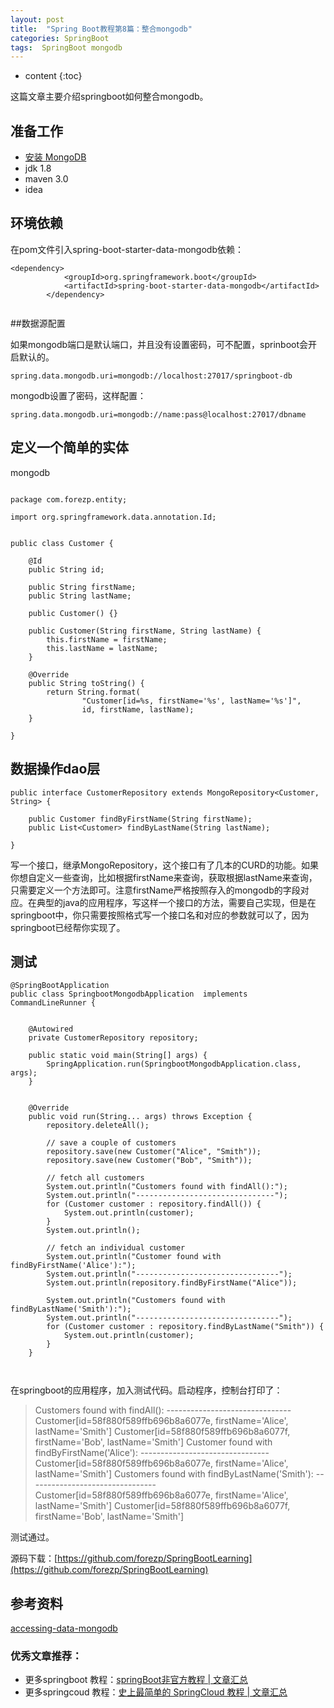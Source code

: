 ```yaml
---
layout: post
title:  "Spring Boot教程第8篇：整合mongodb"
categories: SpringBoot
tags:  SpringBoot mongodb
---
```


* content
{:toc}


这篇文章主要介绍springboot如何整合mongodb。

<!--more-->

## 准备工作

* [安装 MongoDB](http://www.runoob.com/mongodb/mongodb-window-install.html)
* jdk 1.8
* maven 3.0
* idea

## 环境依赖

在pom文件引入spring-boot-starter-data-mongodb依赖：


```
<dependency>
			<groupId>org.springframework.boot</groupId>
			<artifactId>spring-boot-starter-data-mongodb</artifactId>
		</dependency>


```

##数据源配置

如果mongodb端口是默认端口，并且没有设置密码，可不配置，sprinboot会开启默认的。

```
spring.data.mongodb.uri=mongodb://localhost:27017/springboot-db

```

mongodb设置了密码，这样配置：

```
spring.data.mongodb.uri=mongodb://name:pass@localhost:27017/dbname
```

## 定义一个简单的实体

mongodb

```

package com.forezp.entity;

import org.springframework.data.annotation.Id;


public class Customer {

    @Id
    public String id;

    public String firstName;
    public String lastName;

    public Customer() {}

    public Customer(String firstName, String lastName) {
        this.firstName = firstName;
        this.lastName = lastName;
    }

    @Override
    public String toString() {
        return String.format(
                "Customer[id=%s, firstName='%s', lastName='%s']",
                id, firstName, lastName);
    }

}

```


## 数据操作dao层

```
public interface CustomerRepository extends MongoRepository<Customer, String> {

    public Customer findByFirstName(String firstName);
    public List<Customer> findByLastName(String lastName);

}

```

写一个接口，继承MongoRepository，这个接口有了几本的CURD的功能。如果你想自定义一些查询，比如根据firstName来查询，获取根据lastName来查询，只需要定义一个方法即可。注意firstName严格按照存入的mongodb的字段对应。在典型的java的应用程序，写这样一个接口的方法，需要自己实现，但是在springboot中，你只需要按照格式写一个接口名和对应的参数就可以了，因为springboot已经帮你实现了。


## 测试

```
@SpringBootApplication
public class SpringbootMongodbApplication  implements CommandLineRunner {


	@Autowired
	private CustomerRepository repository;

	public static void main(String[] args) {
		SpringApplication.run(SpringbootMongodbApplication.class, args);
	}


	@Override
	public void run(String... args) throws Exception {
		repository.deleteAll();

		// save a couple of customers
		repository.save(new Customer("Alice", "Smith"));
		repository.save(new Customer("Bob", "Smith"));

		// fetch all customers
		System.out.println("Customers found with findAll():");
		System.out.println("-------------------------------");
		for (Customer customer : repository.findAll()) {
			System.out.println(customer);
		}
		System.out.println();

		// fetch an individual customer
		System.out.println("Customer found with findByFirstName('Alice'):");
		System.out.println("--------------------------------");
		System.out.println(repository.findByFirstName("Alice"));

		System.out.println("Customers found with findByLastName('Smith'):");
		System.out.println("--------------------------------");
		for (Customer customer : repository.findByLastName("Smith")) {
			System.out.println(customer);
		}
	}

	
```

在springboot的应用程序，加入测试代码。启动程序，控制台打印了：

>Customers found with findAll():
	 -------------------------------
	 Customer[id=58f880f589ffb696b8a6077e, firstName='Alice', lastName='Smith']
	 Customer[id=58f880f589ffb696b8a6077f, firstName='Bob', lastName='Smith']
	 Customer found with findByFirstName('Alice'):
	 --------------------------------
	 Customer[id=58f880f589ffb696b8a6077e, firstName='Alice', lastName='Smith']
	 Customers found with findByLastName('Smith'):
	 --------------------------------
	 Customer[id=58f880f589ffb696b8a6077e, firstName='Alice', lastName='Smith']
	 Customer[id=58f880f589ffb696b8a6077f, firstName='Bob', lastName='Smith']
	 


测试通过。



源码下载：[https://github.com/forezp/SpringBootLearning](https://github.com/forezp/SpringBootLearning)


## 参考资料

[accessing-data-mongodb](https://spring.io/guides/gs/accessing-data-mongodb/)

### 优秀文章推荐：

* 更多springboot 教程：[springBoot非官方教程 | 文章汇总](http://blog.csdn.net/forezp/article/details/70341818)
* 更多springcoud 教程：[史上最简单的 SpringCloud 教程 |  文章汇总](http://blog.csdn.net/forezp/article/details/70148833)
	 